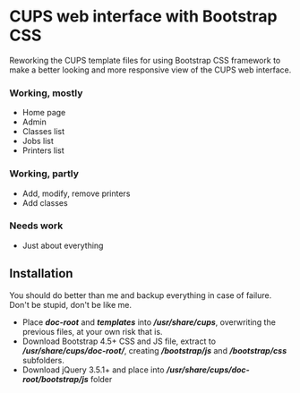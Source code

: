 # CUPS web interface with Bootstrap CSS

Reworking the CUPS template files for using Bootstrap CSS framework to make a better looking and more responsive view of the CUPS web interface.

### Working, mostly
* Home page
* Admin
* Classes list
* Jobs list
* Printers list

### Working, partly
* Add, modify, remove printers
* Add classes

### Needs work
* Just about everything

## Installation

You should do better than me and backup everything in case of failure. Don't be stupid, don't be like me.

* Place *__doc-root__* and *__templates__* into *__/usr/share/cups__*, overwriting the previous files, at your own risk that is.
* Download Bootstrap 4.5+ CSS and JS file, extract to *__/usr/share/cups/doc-root/__*, creating *__/bootstrap/js__* and *__/bootstrap/css__* subfolders.
* Download jQuery 3.5.1+ and place into *__/usr/share/cups/doc-root/bootstrap/js__* folder
